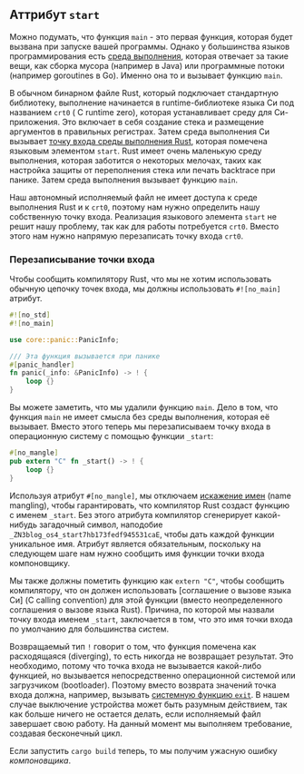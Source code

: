 ## Аттрибут `start`

Можно подумать, что функция `main` - это первая функция, которая будет вызвана при запуске вашей программы. Однако у большинства языков программирования есть [среда выполнения][runtime system], которая отвечает за такие вещи, как сборка мусора (например в Java) или программные потоки (например goroutines в Go). Именно она то и вызывает функцию `main`.

[runtime system]: https://en.wikipedia.org/wiki/Runtime_system

В обычном бинарном файле Rust, который подключает стандартную библиотеку, выполнение начинается в runtime-библиотеке языка Си под названием `crt0` (
C runtime zero), которая устанавливает среду для Си-приложения. Это включает в себя создание стека и размещение аргументов в правильных регистрах. Затем среда выполнения Си вызывает [точку входа среды выполнения Rust][rt::lang_start], которая помечена языковым элементом `start`. Rust имеет очень маленькую среду выполнения, которая заботится о некоторых мелочах, таких как настройка защиты от переполнения стека или печать backtrace при панике. Затем среда выполнения вызывает функцию `main`.

[rt::lang_start]: https://github.com/rust-lang/rust/blob/bb4d1491466d8239a7a5fd68bd605e3276e97afb/src/libstd/rt.rs#L32-L73

Наш автономный исполняемый файл не имеет доступа к среде выполнения Rust и к `crt0`, поэтому нам нужно определить нашу собственную точку входа. Реализация языкового элемента `start` не решит нашу проблему, так как для работы потребуется `crt0`. Вместо этого нам нужно напрямую перезаписать точку входа `crt0`.

### Перезаписывание точки входа

Чтобы сообщить компилятору Rust, что мы не хотим использовать обычную цепочку точек входа, мы должны использовать `#![no_main]` атрибут.

```rust
#![no_std]
#![no_main]

use core::panic::PanicInfo;

/// Эта функция вызывается при панике
#[panic_handler]
fn panic(_info: &PanicInfo) -> ! {
    loop {}
}
```

Вы можете заметить, что мы удалили функцию `main`. Дело в том, что функция `main` не имеет смысла без среды выполнения, которая её вызывает. Вместо этого теперь мы перезаписываем точку входа в операционную систему с помощью функции `_start`:

```rust
#[no_mangle]
pub extern "C" fn _start() -> ! {
    loop {}
}
```

Используя атрибут `#[no_mangle]`, мы отключаем [искажение имен] (name mangling), чтобы гарантировать, что компилятор Rust создаст функцию с именем `_start`. Без этого атрибута компилятор сгенерирует какой-нибудь загадочный символ, наподобие `_ZN3blog_os4_start7hb173fedf945531caE`, чтобы дать каждой функции уникальное имя. Атрибут является обязательным, поскольку на следующем шаге нам нужно сообщить имя функции точки входа компоновщику.

Мы также должны пометить функцию как `extern "C"`, чтобы сообщить компилятору, что он должен использовать [соглашение о вызове языка Си] (C calling convention) для этой функции (вместо неопределенного соглашения о вызове языка Rust). Причина, по которой мы назвали точку входа именем `_start`, заключается в том, что это имя точки входа по умолчанию для большинства систем.

[искажение имен]: https://en.wikipedia.org/wiki/Name_mangling
[Cсоглашение о вызове языка Си]: https://en.wikipedia.org/wiki/Calling_convention

Возвращаемый тип `!` говорит о том, что функция помечена как расходящаяся (diverging), то есть никогда не возвращает результат. Это необходимо, потому что точка входа не вызывается какой-либо функцией, но вызывается непосредственно операционной системой или загрузчиком (bootloader). Поэтому вместо возврата значений точка входа должна, например, вызывать [системную функцию `exit`]. В нашем случае выключение устройства может быть разумным действием, так как больше ничего не остается делать, если исполняемый файл завершает свою работу. На данный момент мы выполняем требование, создавая бесконечный цикл.

[системную функцию `exit`]: https://en.wikipedia.org/wiki/Exit_(system_call)

Если запустить `cargo build` теперь, то мы получим ужасную ошибку _компоновщика_.